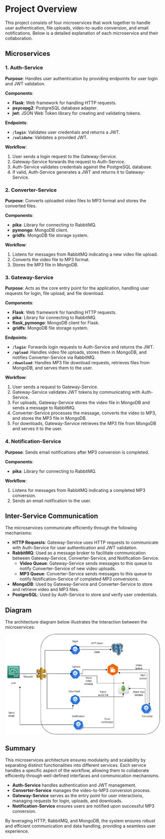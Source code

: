 
# Project Overview

This project consists of four microservices that work together to handle user authentication, file uploads, video-to-audio conversion, and email notifications. Below is a detailed explanation of each microservice and their collaboration.

## Microservices

### 1. Auth-Service

**Purpose**: 
Handles user authentication by providing endpoints for user login and JWT validation.

**Components**:
- **Flask**: Web framework for handling HTTP requests.
- **psycopg2**: PostgreSQL database adapter.
- **jwt**: JSON Web Token library for creating and validating tokens.

**Endpoints**:
- **`/login`**: Validates user credentials and returns a JWT.
- **`/validate`**: Validates a provided JWT.

**Workflow**:
1. User sends a login request to the Gateway-Service.
2. Gateway-Service forwards the request to Auth-Service.
3. Auth-Service validates credentials against the PostgreSQL database.
4. If valid, Auth-Service generates a JWT and returns it to Gateway-Service.

### 2. Converter-Service

**Purpose**: 
Converts uploaded video files to MP3 format and stores the converted files.

**Components**:
- **pika**: Library for connecting to RabbitMQ.
- **pymongo**: MongoDB client.
- **gridfs**: MongoDB file storage system.

**Workflow**:
1. Listens for messages from RabbitMQ indicating a new video file upload.
2. Converts the video file to MP3 format.
3. Stores the MP3 file in MongoDB.

### 3. Gateway-Service

**Purpose**: 
Acts as the core entry point for the application, handling user requests for login, file upload, and file download.

**Components**:
- **Flask**: Web framework for handling HTTP requests.
- **pika**: Library for connecting to RabbitMQ.
- **flask_pymongo**: MongoDB client for Flask.
- **gridfs**: MongoDB file storage system.

**Endpoints**:
- **`/login`**: Forwards login requests to Auth-Service and returns the JWT.
- **`/upload`**: Handles video file uploads, stores them in MongoDB, and notifies Converter-Service via RabbitMQ.
- **`/download`**: Handles MP3 file download requests, retrieves files from MongoDB, and serves them to the user.

**Workflow**:
1. User sends a request to Gateway-Service.
2. Gateway-Service validates JWT tokens by communicating with Auth-Service.
3. For uploads, Gateway-Service stores the video file in MongoDB and sends a message to RabbitMQ.
4. Converter-Service processes the message, converts the video to MP3, and stores the MP3 file in MongoDB.
5. For downloads, Gateway-Service retrieves the MP3 file from MongoDB and serves it to the user.



### 4. Notification-Service

**Purpose**: 
Sends email notifications after MP3 conversion is completed.

**Components**:
- **pika**: Library for connecting to RabbitMQ.

**Workflow**:
1. Listens for messages from RabbitMQ indicating a completed MP3 conversion.
2. Sends an email notification to the user.

## Inter-Service Communication

The microservices communicate efficiently through the following mechanisms:

- **HTTP Requests**: Gateway-Service uses HTTP requests to communicate with Auth-Service for user authentication and JWT validation.
- **RabbitMQ**: Used as a message broker to facilitate communication between Gateway-Service, Converter-Service, and Notification-Service.
  - **Video Queue**: Gateway-Service sends messages to this queue to notify Converter-Service of new video uploads.
  - **MP3 Queue**: Converter-Service sends messages to this queue to notify Notification-Service of completed MP3 conversions.
- **MongoDB**: Used by Gateway-Service and Converter-Service to store and retrieve video and MP3 files.
- **PostgreSQL**: Used by Auth-Service to store and verify user credentials.

## Diagram

The architecture diagram below illustrates the interaction between the microservices:

<p align="center">
  <img src="./Project documentation/ProjectArchitecture.png" width="600" title="Architecture" alt="Architecture">
</p>


## Summary

This microservices architecture ensures modularity and scalability by separating distinct functionalities into different services. Each service handles a specific aspect of the workflow, allowing them to collaborate efficiently through well-defined interfaces and communication mechanisms.

- **Auth-Service** handles authentication and JWT management.
- **Converter-Service** manages the video-to-MP3 conversion process.
- **Gateway-Service** serves as the entry point for user interactions, managing requests for login, uploads, and downloads.
- **Notification-Service** ensures users are notified upon successful MP3 conversion.

By leveraging HTTP, RabbitMQ, and MongoDB, the system ensures robust and efficient communication and data handling, providing a seamless user experience.
